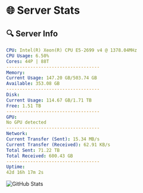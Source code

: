 # 🌐 Server Stats
## 🔍 Server Info
```yaml
CPU: Intel(R) Xeon(R) CPU E5-2699 v4 @ 1378.04MHz
CPU Usage: 6.50%
Cores: 44P | 88T
-----------------------------------
Memory:
Current Usage: 147.20 GB/503.74 GB
Available: 353.08 GB
-----------------------------------
Disk:
Current Usage: 114.67 GB/1.71 TB
Free: 1.51 TB
-----------------------------------
GPU:
No GPU detected
-----------------------------------
Network:
Current Transfer (Sent): 15.34 MB/s
Current Transfer (Received): 62.91 KB/s
Total Sent: 71.22 TB
Total Received: 600.43 GB
-----------------------------------
Uptime:
42d 16h 17m 2s
```
![GitHub Stats](https://img.shields.io/badge/Updated-2025-04-19_13:39:51-blue)